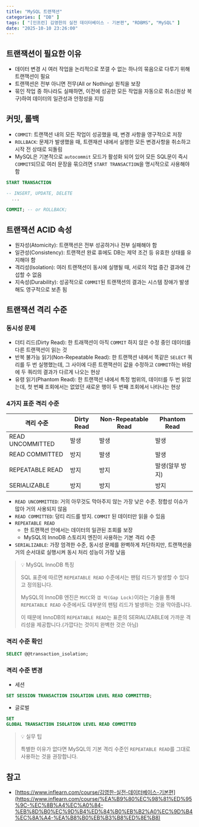 ```yaml
---
title: "MySQL 트랜잭션"
categories: [ "DB" ]
tags: [ "[인프런] 김영한의 실전 데이터베이스 - 기본편", "RDBMS", "MySQL" ]
date: "2025-10-10 23:26:00"
---
```


## 트랜잭션이 필요한 이유

- 데이터 변경 시 여러 작업을 논리적으로 쪼갤 수 없는 하나의 묶음으로 다루기 위해 트랜잭션이 필요
- 트랜잭션은 전부 아니면 전무(All or Nothing) 원칙을 보장
- 묶인 작업 중 하나라도 실패하면, 이전에 성공한 모든 작업을 자동으로 취소(원상 복구)하여 데이터의 일관성과 안정성을 지킴

## 커밋, 롤백

- `COMMIT`: 트랜잭션 내의 모든 작업이 성공했을 때, 변경 사항을 영구적으로 저장
- `ROLLBACK`: 문제가 발생했을 때, 트랜재션 내에서 실행한 모든 변경사항을 취소하고 시작 전 상태로 되돌림
- MySQL은 기본적으로 `autocommit` 모드가 활성화 되어 있어 모든 SQL문이 즉시 `COMMIT`되므로 여러 문장을 묶으려면 `START TRANSACTION`을 명시적으로 사용해야 함

```sql
START TRANSACTION

-- INSERT, UPDATE, DELETE
  ...
  
COMMIT; -- or ROLLBACK;
```

## 트랜잭션 ACID 속성

- 원자성(Atomicity): 트랜잭션은 전부 성공하거나 전부 실패해야 함
- 일관성(Consistency): 트랜잭션 완료 휴에도 DB는 제약 조건 등 유효한 상태를 유지해야 함
- 격리성(Isolation): 여러 트랜잭션이 동시에 실행될 때, 서로의 작업 중간 결과에 간섭할 수 없음
- 지속성(Durability): 성공적으로 `COMMIT`된 트랜잭션의 결과는 시스템 장애가 발생해도 영구적으로 보존 됨

## 트랜잭션 격리 수준

### 동시성 문제

- 더티 리드(Dirty Read): 한 트래잭션이 아직 `COMMIT` 하지 않은 수정 중인 데이터를 다른 트랜잭션이 읽는 것
- 반복 불가능 읽기(Non-Repeatable Read): 한 트랜잭션 내에서 똑같은 `SELECT` 쿼리를 두 번 실행했는데, 그 사이에 다른 트랜잭션이 값을 수정하고 `COMMIT`하는 바람에 두 쿼리의 결과가
  다르게 나오는 현상
- 유령 읽기(Phantom Read): 한 트랜잭션 내에서 특정 범위의, 데이터를 두 번 읽었는데, 첫 번째 조회에서는 없었던 새로운 행이 두 번째 조회에서 나타나는 현상

### 4가지 표준 격리 수준

| 격리 수준            | Dirty Read | Non-Repeatable Read | Phantom Read |
|------------------|------------|---------------------|--------------|
| READ UNCOMMITTED | 발생         | 발생                  | 발생           |
| READ COMMITTED   | 방지         | 발생                  | 발생           |
| REPEATABLE READ  | 방지         | 방지                  | 발생(알부 방지)    |
| SERIALIZABLE     | 방지         | 방지                  | 방지           |

- `READ UNCOMMITTED`: 거의 아무것도 막아주지 않는 가장 낮은 수준. 정합성 이슈가 많아 거의 사용되지 않음
- `READ COMMITTED`: 덩티 리드를 방지. `COMMIT` 된 데이터만 읽을 수 있음
- `REPEATABLE READ`
  - 한 트랜잭션 안에서는 데이터의 일관된 조회를 보장
  - MySQL의 InnoDB 스토리지 엔진이 사용하는 기본 격리 수준
- `SERIALIZABLE`: 가장 엄격한 수준, 동시성 문제를 완벽하게 차단하지만, 트랜잭션을 거의 순서대로 실행시켜 동시 처리 성능이 가장 낮음

> 💡 MySQL InnoDB 특징
>
> SQL 표준에 따르면 `REPEATABLE READ` 수준에서는 팬텀 리드가 발생할 수 있다고 정의됩니다.
>
> MySQL의 InnoDB 엔진은 `MVCC`와 `갭 락(Gap Lock)`이라는 기술을 통해 `REPEATABLE READ` 수준에서도
> 대부분의 팬텀 리드가 발생하는 것을 막아줍니다.
>
> 이 때문에 InnoDB의 `REPEATABLE READ`는 표준의 SERIALIZABLE에 가까운 격리성을 제공합니다.(가깝다는 것이지 완벽한 것은 아님)

### 격리 수준 확인

```sql
SELECT @@transaction_isolation;
```

### 격리 수준 변경

- 세션

```sql
SET SESSION TRANSACTION ISOLATION LEVEL READ COMMITTED;
```

- 글로벌

```sql
SET
GLOBAL TRANSACTION ISOLATION LEVEL READ COMMITTED
```

> 💡 실무 팁
>
> 특별한 이유가 없다면 MySQL의 기본 격리 수준인 `REPEATABLE READ`를 그대로 사용하는 것을 권장합니다.

## 참고

- [https://www.inflearn.com/course/김영한-실전-데이터베이스-기본편](https://www.inflearn.com/course/%EA%B9%80%EC%98%81%ED%95%9C-%EC%8B%A4%EC%A0%84-%EB%8D%B0%EC%9D%B4%ED%84%B0%EB%B2%A0%EC%9D%B4%EC%8A%A4-%EA%B8%B0%EB%B3%B8%ED%8E%B8)
